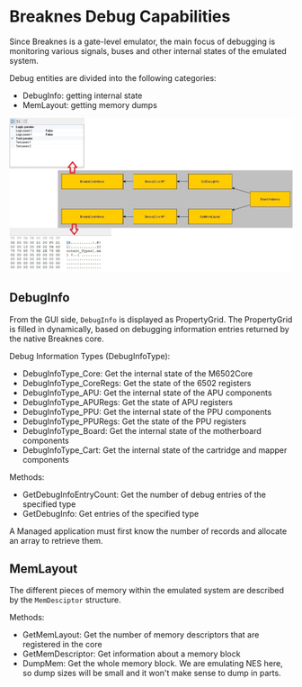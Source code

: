 # Breaknes Debug Capabilities

Since Breaknes is a gate-level emulator, the main focus of debugging is monitoring various signals, buses and other internal states of the emulated system.

Debug entities are divided into the following categories:
- DebugInfo: getting internal state
- MemLayout: getting memory dumps

![debug](/UserManual/imgstore/debug.jpg)

## DebugInfo

From the GUI side, `DebugInfo` is displayed as PropertyGrid. The PropertyGrid is filled in dynamically, based on debugging information entries returned by the native Breaknes core.

Debug Information Types (DebugInfoType):
- DebugInfoType_Core: Get the internal state of the M6502Core
- DebugInfoType_CoreRegs: Get the state of the 6502 registers
- DebugInfoType_APU: Get the internal state of the APU components
- DebugInfoType_APURegs: Get the state of APU registers
- DebugInfoType_PPU: Get the internal state of the PPU components
- DebugInfoType_PPURegs: Get the state of the PPU registers
- DebugInfoType_Board: Get the internal state of the motherboard components
- DebugInfoType_Cart: Get the internal state of the cartridge and mapper components

Methods:

- GetDebugInfoEntryCount: Get the number of debug entries of the specified type
- GetDebugInfo: Get entries of the specified type

A Managed application must first know the number of records and allocate an array to retrieve them.

## MemLayout

The different pieces of memory within the emulated system are described by the `MemDesciptor` structure.

Methods:

- GetMemLayout: Get the number of memory descriptors that are registered in the core
- GetMemDescriptor: Get information about a memory block
- DumpMem: Get the whole memory block. We are emulating NES here, so dump sizes will be small and it won't make sense to dump in parts.
